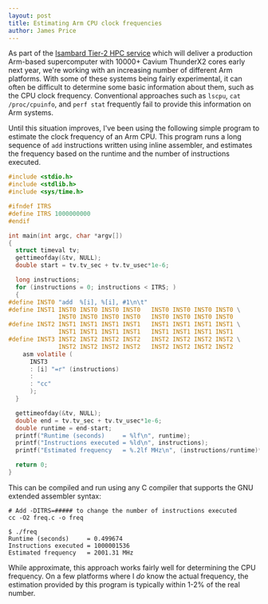 ```yaml
---
layout: post
title: Estimating Arm CPU clock frequencies
author: James Price
---
```


As part of the [Isambard Tier-2 HPC service](http://gw4.ac.uk/isambard/) which will deliver a production Arm-based supercomputer with 10000+ Cavium ThunderX2 cores early next year, we're working with an increasing number of different Arm platforms.
With some of these systems being fairly experimental, it can often be difficult to determine some basic information about them, such as the CPU clock frequency.
Conventional approaches such as `lscpu`, `cat /proc/cpuinfo`, and `perf stat` frequently fail to provide this information on Arm systems.

Until this situation improves, I've been using the following simple program to estimate the clock frequency of an Arm CPU.
This program runs a long sequence of `add` instructions written using inline assembler, and estimates the frequency based on the runtime and the number of instructions executed.

```c
#include <stdio.h>
#include <stdlib.h>
#include <sys/time.h>

#ifndef ITRS
#define ITRS 1000000000
#endif

int main(int argc, char *argv[])
{
  struct timeval tv;
  gettimeofday(&tv, NULL);
  double start = tv.tv_sec + tv.tv_usec*1e-6;

  long instructions;
  for (instructions = 0; instructions < ITRS; )
  {
#define INST0 "add  %[i], %[i], #1\n\t"
#define INST1 INST0 INST0 INST0 INST0   INST0 INST0 INST0 INST0 \
              INST0 INST0 INST0 INST0   INST0 INST0 INST0 INST0
#define INST2 INST1 INST1 INST1 INST1   INST1 INST1 INST1 INST1 \
              INST1 INST1 INST1 INST1   INST1 INST1 INST1 INST1
#define INST3 INST2 INST2 INST2 INST2   INST2 INST2 INST2 INST2 \
              INST2 INST2 INST2 INST2   INST2 INST2 INST2 INST2
    asm volatile (
      INST3
      : [i] "=r" (instructions)
      :
      : "cc"
      );
  }

  gettimeofday(&tv, NULL);
  double end = tv.tv_sec + tv.tv_usec*1e-6;
  double runtime = end-start;
  printf("Runtime (seconds)     = %lf\n", runtime);
  printf("Instructions executed = %ld\n", instructions);
  printf("Estimated frequency   = %.2lf MHz\n", (instructions/runtime)*1e-6);

  return 0;
}
```

This can be compiled and run using any C compiler that supports the GNU extended assembler syntax:

    # Add -DITRS=##### to change the number of instructions executed
    cc -O2 freq.c -o freq

    $ ./freq
    Runtime (seconds)     = 0.499674
    Instructions executed = 1000001536
    Estimated frequency   = 2001.31 MHz

While approximate, this approach works fairly well for determining the CPU frequency.
On a few platforms where I _do_ know the actual frequency, the estimation provided by this program is typically within 1-2% of the real number.
